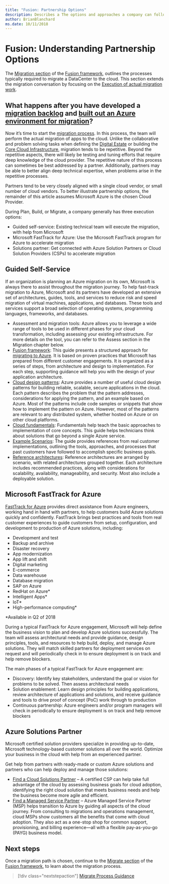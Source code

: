 ```yaml
---
title: "Fusion: Partnership Options" 
description: Describes a The options and approaches a company can follow when migrating to the cloud.
author: BrianBlanchard
ms.date: 10/11/2018
---
```

# Fusion: Understanding Partnership Options

The [Migration section](overview.md) of the [Fusion framework](../../overview.md), outlines the processes typically required to migrate a DataCenter to the cloud. This section extends the migration conversation by focusing on the [Execution of actual migration work](overview.md).

## What happens after you have developed a [migration backlog](../plan/migration-backlog.md) and [built out an Azure environment for migration](../../infrastructure/overview.md)?

Now it’s time to start the [migration process](overview.md). In this process, the team will perform the actual migration of apps to the cloud. Unlike the collaborative and problem solving tasks when defining the [Digital Estate](../../digital-estate/overview.md) or building the [Core Cloud Infrastructure](../../infrastructure/overview.md), migration tends to be repetitive. Beyond the repetitive aspects, there will likely be testing and tuning efforts that require deep knowledge of the cloud provider. The repetitive nature of this process can sometimes be best addressed by a partner. Additionally, partners may be able to better align deep technical expertise, when problems arise in the repetitive processes.

Partners tend to be very closely aligned with a single cloud vendor, or small number of cloud vendors. To better illustrate partnership options, the remainder of this article assumes Microsoft Azure is the chosen Cloud Provider.

During Plan, Build, or Migrate, a company generally has three execution options:

* Guided self-service: Existing technical team will execute the migration, with help from Microsoft
* Microsoft FastTrack for Azure: Use the Microsoft FastTrack program for Azure to accelerate migration
* Solutions partner: Get connected with Azure Solution Partners or Cloud Solution Providers (CSPs) to accelerate migration

## Guided Self-Service

If an organization is planning an Azure migration on its own, Microsoft is always there to assist throughout the migration journey. To help fast-track migration to Azure, Microsoft and its partners have developed an extensive set of architectures, guides, tools, and services to reduce risk and speed migration of virtual machines, applications, and databases. These tools and services support a broad selection of operating systems, programming languages, frameworks, and databases.

* Assessment and migration tools: Azure allows you to leverage a wide range of tools to be used in different phases for your cloud transformation, including assessing your existing infrastructure. For more details on the tool, you can refer to the Assess section in the Migration chapter below.
* [Fusion framework](../../overview.md): This guide presents a structured approach for [migrating to Azure](../overview.md). It is based on proven practices that Microsoft has prepared from different customer engagements. It is organized as a series of steps, from architecture and design to implementation. For each step, supporting guidance will help you with the design of your application architecture.
* [Cloud design patterns](https://docs.microsoft.com/en-us/azure/architecture/patterns/): Azure provides a number of useful cloud design patterns for building reliable, scalable, secure applications in the cloud. Each pattern describes the problem that the pattern addresses, considerations for applying the pattern, and an example based on Azure. Most of the patterns include code samples or snippets that show how to implement the pattern on Azure. However, most of the patterns are relevant to any distributed system, whether hosted on Azure or on other cloud platforms.
* [Cloud fundamentals](../../../building-blocks/): Fundamentals help teach the basic approaches to implementation of core concepts. This guide helps technicians think about solutions that go beyond a single Azure service.
* [Example Scenarios](https://docs.microsoft.com/en-us/azure/architecture/example-scenario/): The guide provides references from real customer implementations, outlining the tools, approaches, and processes that past customers have followed to accomplish specific business goals.
* [Reference architectures](https://docs.microsoft.com/en-us/azure/architecture/reference-architectures/): Reference architectures are arranged by scenario, with related architectures grouped together. Each architecture includes recommended practices, along with considerations for scalability, availability, manageability, and security. Most also include a deployable solution.

## Microsoft FastTrack for Azure

[FastTrack for Azure](https://azure.microsoft.com/en-us/roadmap/fasttrack-for-azure/)  provides direct assistance from Azure engineers, working hand in hand with partners, to help customers build Azure solutions quickly and confidently. FastTrack brings best practices and tools from real customer experiences to guide customers from setup, configuration, and development to production of Azure solutions, including:

* Development and test
* Backup and archive
* Disaster recovery
* App modernization
* App lift and shift
* Digital marketing
* E-commerce
* Data warehouse
* Database migration
* SAP on Azure
* RedHat on Azure*
* Intelligent Apps*
* IoT*
* High-performance computing*

*Available in Q2 of 2018

During a typical FastTrack for Azure engagement, Microsoft will help define the business vision to plan and develop Azure solutions successfully. The team will assess architectural needs and provide guidance, design principles, tools, and resources to help build, deploy, and manage Azure solutions. They will match skilled partners for deployment services on request and will periodically check in to ensure deployment is on track and help remove blockers.

The main phases of a typical FastTrack for Azure engagement are:

* Discovery: Identify key stakeholders, understand the goal or vision for problems to be solved. Then assess architectural needs
* Solution enablement: Learn design principles for building applications, review architecture of applications and solutions, and receive guidance and tools to drive proof of concept (PoC) work through to production
* Continuous partnership: Azure engineers and/or program managers will check in periodically to ensure deployment is on track and help remove blockers

## Azure Solutions Partner

Microsoft certified solution providers specialize in providing up-to-date, Microsoft technology-based customer solutions all over the world. Optimize your business in the cloud with help from an experienced partner.

Get help from partners with ready-made or custom Azure solutions and partners who can help deploy and manage those solutions:

* [Find a Cloud Solutions Partner](https://www.microsoft.com/solution-providers/home/) – A certified CSP can help take full advantage of the cloud by assessing business goals for cloud adoption, identifying the right cloud solution that meets business needs and help the business become more agile and efficient.
* [Find a Managed Service Partner](https://www.microsoft.com/solution-providers/search?cacheId=16a3b49b-fef2-449d-bdf0-628008114cca) – Azure Managed Service Partner (MSP) helps transition to Azure by guiding all aspects of the cloud journey. From consulting to migrations and operations management, cloud MSPs show customers all the benefits that come with cloud adoption. They also act as a one-stop shop for common support, provisioning, and billing experience—all with a flexible pay-as-you-go (PAYG) business model.

## Next steps

Once a migration path is chosen, continue to the [Migrate section](overview.md) of the [Fusion framework](../../overview.md), to learn about the migration process.

> [!div class="nextstepaction"]
> [Migrate Process Guidance](overview.md)